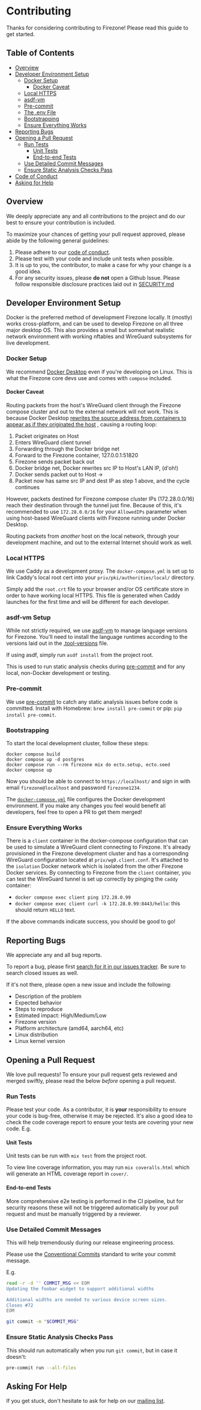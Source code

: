 # Contributing

Thanks for considering contributing to Firezone! Please read this guide to get
started.

## Table of Contents

* [Overview](#overview)
* [Developer Environment Setup](#developer-environment-setup)
  * [Docker Setup](#docker-setup)
    * [Docker Caveat](#docker-caveat)
  * [Local HTTPS](#local-https)
  * [asdf-vm](#asdf-vm)
  * [Pre-commit](#pre-commit)
  * [The .env File](#the-env-file)
  * [Bootstrapping](#bootstrapping)
  * [Ensure Everything Works](#ensure-everything-works)
* [Reporting Bugs](#reporting-bugs)
* [Opening a Pull Request](#opening-a-pull-request)
  * [Run Tests](#run-tests)
    * [Unit Tests](#unit-tests)
    * [End-to-end Tests](#end-to-end-tests)
  * [Use Detailed Commit Messages](#use-detailed-commit-messages)
  * [Ensure Static Analysis Checks Pass](#ensure-static-analysis-checks-pass)
* [Code of Conduct](#code-of-conduct)
* [Asking for Help](#asking-for-help)

## Overview

We deeply appreciate any and all contributions to the project and do our best to
ensure your contribution is included.

To maximize your chances of getting your pull request approved, please abide by
the following general guidelines:

1. Please adhere to our [code of conduct](CODE_OF_CONDUCT.md).
1. Please test with your code and include unit tests when possible.
1. It is up to you, the contributor, to make a case for why your change is a
   good idea.
1. For any security issues, please **do not** open a Github Issue. Please
   follow responsible disclosure practices laid out in
   [SECURITY.md](SECURITY.md)

## Developer Environment Setup

Docker is the preferred method of development Firezone locally. It (mostly)
works cross-platform, and can be used to develop Firezone on all three
major desktop OS. This also provides a small but somewhat realistic network
environment with working nftables and WireGuard subsystems for live development.

### Docker Setup

We recommend [Docker Desktop](
https://docs.docker.com/engine/install/#desktop)
even if you're developing on Linux. This is what the Firezone core devs use and
comes with `compose` included.

#### Docker Caveat

Routing packets from the host's WireGuard client through the Firezone compose
cluster and out to the external network will not work. This is because Docker
Desktop
[rewrites the source address from containers to appear as if they originated the
host](
https://www.docker.com/blog/how-docker-desktop-networking-works-under-the-hood/)
, causing a routing loop:

1. Packet originates on Host
1. Enters WireGuard client tunnel
1. Forwarding through the Docker bridge net
1. Forward to the Firezone container, 127.0.0.1:51820
1. Firezone sends packet back out
1. Docker bridge net, Docker rewrites src IP to Host's LAN IP, (d'oh!)
1. Docker sends packet out to Host ->
1. Packet now has same src IP and dest IP as step 1 above, and the cycle
   continues

However, packets destined for Firezone compose cluster IPs (172.28.0.0/16)
reach their destination through the tunnel just fine. Because of this, it's
recommended to use `172.28.0.0/16` for your `AllowedIPs` parameter when using
host-based WireGuard clients with Firezone running under Docker Desktop.

Routing packets from _another_ host on the local network, through your development
machine, and out to the external Internet should work as well.

### Local HTTPS

We use Caddy as a development proxy. The `docker-compose.yml` is set up to link
Caddy's local root cert into your `priv/pki/authorities/local/` directory.

Simply add the `root.crt` file to your browser and/or OS certificate store in
order to have working local HTTPS. This file is generated when Caddy launches for
the first time and will be different for each developer.

### asdf-vm Setup

While not strictly required, we use [asdf-vm](https://asdf-vm.com) to manage
language versions for Firezone. You'll need to install the language runtimes
according to the versions laid out in the [.tool-versions](.tool-versions) file.

If using asdf, simply run `asdf install` from the project root.

This is used to run static analysis checks during [pre-commit](#pre-commit) and
for any local, non-Docker development or testing.

### Pre-commit

We use [pre-commit](https://pre-commit.com) to catch any static analysis issues
before code is committed. Install with Homebrew: `brew install pre-commit` or
pip: `pip install pre-commit`.

### Bootstrapping

To start the local development cluster, follow these steps:

```
docker compose build
docker compose up -d postgres
docker compose run --rm firezone mix do ecto.setup, ecto.seed
docker compose up
```

Now you should be able to connect to `https://localhost/`
and sign in with email `firezone@localhost` and password `firezone1234`.

The [`docker-compose.yml`](docker-compose.yml) file configures the Docker
development environment. If you make any changes you feel would benefit
all developers, feel free to open a PR to get them merged!

### Ensure Everything Works

There is a `client` container in the docker-compose configuration that
can be used to simulate a WireGuard client connecting to Firezone. It's already
provisioned in the Firezone development cluster and has a corresponding
WireGuard configuration located at `priv/wg0.client.conf`.
It's attached to the `isolation` Docker network which is isolated from the other
Firezone Docker services. By connecting to Firezone from the `client`
container, you can test the WireGuard tunnel is set up correctly by pinging the
`caddy` container:

* `docker compose exec client ping 172.28.0.99`
* `docker compose exec client curl -k 172.28.0.99:8443/hello`: this
  should return `HELLO` text.

If the above commands indicate success, you should be good to go!

## Reporting Bugs

We appreciate any and all bug reports.

To report a bug, please first [search for it in our issues
tracker](https://github.com/firezone/firezone/issues). Be sure to search closed
issues as well.

If it's not there, please open a new issue and include the following:

* Description of the problem
* Expected behavior
* Steps to reproduce
* Estimated impact: High/Medium/Low
* Firezone version
* Platform architecture (amd64, aarch64, etc)
* Linux distribution
* Linux kernel version

## Opening a Pull Request

We love pull requests! To ensure your pull request gets reviewed and merged
swiftly, please read the below *before* opening a pull request.

### Run Tests

Please test your code. As a contributor, it is **your** responsibility to ensure
your code is bug-free, otherwise it may be rejected. It's also a good idea to
check the code coverage report to ensure your tests are covering your new
code. E.g.

#### Unit Tests

Unit tests can be run with `mix test` from the project root.

To view line coverage information, you may run `mix coveralls.html`
which will generate an HTML coverage report in `cover/`.

#### End-to-end Tests

More comprehensive e2e testing is performed in the CI pipeline, but for security
reasons these will not be triggered automatically by your pull request and must
be manually triggered by a reviewer.

### Use Detailed Commit Messages

This will help tremendously during our release engineering process.

Please use the [Conventional Commits](https://www.conventionalcommits.org/en/v1.0.0/#specification)
standard to write your commit message.

E.g.

```bash
read -r -d '' COMMIT_MSG << EOM
Updating the foobar widget to support additional widths

Additional widths are needed to various device screen sizes.
Closes #72
EOM

git commit -m "$COMMIT_MSG"
```

### Ensure Static Analysis Checks Pass

This should run automatically when you run `git commit`, but in case it doesn't:

```bash
pre-commit run --all-files
```

## Asking For Help

If you get stuck, don't hesitate to ask for help on our [mailing list](
https://discourse.firez.one).
